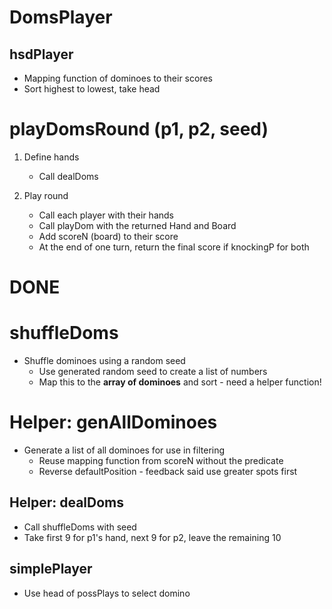 # DomsPlayer

## hsdPlayer

- Mapping function of dominoes to their scores
- Sort highest to lowest, take head

# playDomsRound (p1, p2, seed)

1. Define hands
    - Call dealDoms

2. Play round
    - Call each player with their hands
    - Call playDom with the returned Hand and Board
    - Add scoreN (board) to their score
    - At the end of one turn, return the final score if knockingP for both

# DONE

# shuffleDoms

- Shuffle dominoes using a random seed
    - Use generated random seed to create a list of numbers
    - Map this to the **array of dominoes** and sort - need a helper function!

# Helper: genAllDominoes

- Generate a list of all dominoes for use in filtering
    - Reuse mapping function from scoreN without the predicate
    - Reverse defaultPosition - feedback said use greater spots first

## Helper: dealDoms

- Call shuffleDoms with seed
- Take first 9 for p1's hand, next 9 for p2, leave the remaining 10

## simplePlayer

- Use head of possPlays to select domino

